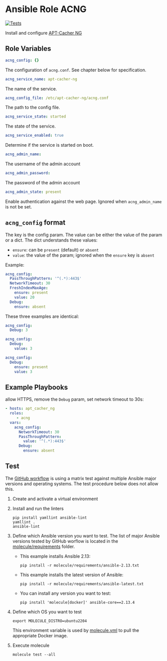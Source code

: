 # Ansible Role ACNG
[![Tests](https://github.com/samk/ansible-role-acng/workflows/Test/badge.svg)](https://github.com/samk/ansible-role-acng/actions)

Install and configure [APT-Cacher NG](https://www.unix-ag.uni-kl.de/~bloch/acng/)

## Role Variables

```yaml
acng_config: {}
```
The configuration of `acng.conf`.
See chapter below for specification.

```yaml
acng_service_name: apt-cacher-ng
```
The name of the service.

```yaml
acng_config_file: /etc/apt-cacher-ng/acng.conf
```
The path to the config file.

```yaml
acng_service_state: started
```
The state of the service.

```yaml
acng_service_enabled: true
```
Determine if the service is started on boot.

```yaml
acng_admin_name:
```
The username of the admin account

```yaml
acng_admin_password:
```
The password of the admin account

```yaml
acng_admin_state: present
```
Enable authentication against the web page.
Ignored when `acng_admin_name` is not be set.

## `acng_config` format

The key is the config param.
The value can be either the value of the param or a dict.
The dict understands these values:

* `ensure`: can be `present` (default)  or `absent`
* `value`: the value of the param; ignored when the `ensure` key is `absent`

Example:
```yaml
acng_config:
  PassThroughPattern: '^(.*):443$'
  NetworkTimeout: 30
  FreshIndexMaxAge:
    ensure: present
    value: 20
  Debug:
    ensure: absent
```

These three examples are identical:
```yaml
acng_config:
  Debug: 3
```
```yaml
acng_config:
  Debug:
    value: 3
```
```yaml
acng_config:
  Debug:
    ensure: present
    value: 3
```

## Example Playbooks

allow HTTPS, remove the `Debug` param, set network timeout to 30s:

```yaml
- hosts: apt_cacher_ng
  roles:
     - acng
  vars:
    acng_config:
      NetworkTimeout: 30
      PassThroughPattern:
        value: '^(.*):443$'
      Debug:
        ensure: absent
```

## Test

The [GitHub workflow](.github/workflows/ansible.yml) is using a matrix test against multiple
Ansible major versions and operating systems.
The test procedure below does not allow this.

1. Create and activate a virtual environment

1. Install and run the linters
   ```shell
   pip install yamllint ansible-lint
   yamllint .
   ansible-lint
   ```

1. Define which Ansible version you want to test.
   The list of major Ansible versions tested by GitHub worflow is located in the
   [molecule/requirements](molecule/requirements) folder.
   * This example installs Ansible 2.13:

        ```shell
        pip install -r molecule/requirements/ansible-2.13.txt
        ```

   * This example installs the latest version of Ansible:

        ```shell
        pip install -r molecule/requirements/ansible-latest.txt
        ```

   * You can install any version you want to test:

        ```shell
        pip install 'molecule[docker]' ansible-core==2.13.4
        ```

1. Define which OS you want to test

    ```shell
    export MOLECULE_DISTRO=ubuntu2204
    ```

   This environment variable is used by [molecule.yml](molecule/default/molecule.yml) to pull the
   appropriate Docker image.

1. Execute molecule

    ```shell
    molecule test --all
    ```
